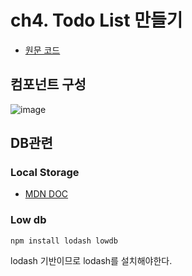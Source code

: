 # ch4. Todo List 만들기

- [원문 코드](https://github.com/HeropCode/Vue-Todo-app)

## 컴포넌트 구성

![image](https://user-images.githubusercontent.com/42582516/111631388-ad2dbf00-8836-11eb-92a6-db14089adb44.png)

## DB관련

### Local Storage

- [MDN DOC](https://developer.mozilla.org/ko/docs/Web/API/Window/localStorage)

### Low db

`npm install lodash lowdb`

lodash 기반이므로 lodash를 설치해야한다.
